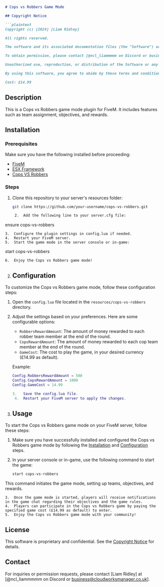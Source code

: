 ```markdown
# Cops vs Robbers Game Mode

## Copyright Notice

```plaintext
Copyright (c) [2024] [Liam Ridley]

All rights reserved. 

The software and its associated documentation files (the "Software") are proprietary and confidential. You may not copy, modify, merge, publish, distribute, sublicense, sell, or create derivative works based on the Software without express written permission from the copyright holder.

To obtain permission, please contact [@ncl_liammmmm on Discord or business@cloudworksmanager.co.uk].

Unauthorized use, reproduction, or distribution of the Software or any portion of it may result in severe civil and criminal penalties, and will be prosecuted to the maximum extent possible under law.

By using this software, you agree to abide by these terms and conditions.

Cost: £14.99
```

## Description

This is a Cops vs Robbers game mode plugin for FiveM. It includes features such as team assignment, objectives, and rewards.

## Installation

### Prerequisites

Make sure you have the following installed before proceeding:

- [FiveM](https://fivem.net/)
- [ESX Framework](https://github.com/esx-framework/es_extended)
- [Cops VS Robbers](https://eternal-v.tebex.io/category/custom-fivem-stuff)

### Steps

1. Clone this repository to your server's resources folder:

   ```bash
   git clone https://github.com/your-username/cops-vs-robbers.git

	2.	Add the following line to your server.cfg file:

ensure cops-vs-robbers


	3.	Configure the plugin settings in config.lua if needed.
	4.	Restart your FiveM server.
	5.	Start the game mode in the server console or in-game:

start cops-vs-robbers


	6.	Enjoy the Cops vs Robbers game mode!
 
2. ## Configuration

To customize the Cops vs Robbers game mode, follow these configuration steps:

1. Open the `config.lua` file located in the `resources/cops-vs-robbers` directory.

2. Adjust the settings based on your preferences. Here are some configurable options:

   - `RobbersRewardAmount`: The amount of money rewarded to each robber team member at the end of the round.
   - `CopsRewardAmount`: The amount of money rewarded to each cop team member at the end of the round.
   - `GameCost`: The cost to play the game, in your desired currency (£14.99 as default).

   Example:

   ```lua
   Config.RobbersRewardAmount = 500
   Config.CopsRewardAmount = 1000
   Config.GameCost = 14.99

   3.	Save the config.lua file.
	4.	Restart your FiveM server to apply the changes.
   
3. ## Usage

To start the Cops vs Robbers game mode on your FiveM server, follow these steps:

1. Make sure you have successfully installed and configured the Cops vs Robbers game mode by following the [Installation](#installation) and [Configuration](#configuration) steps.

2. In your server console or in-game, use the following command to start the game:

   ```bash
   start cops-vs-robbers

This command initiates the game mode, setting up teams, objectives, and rewards.

	3.	Once the game mode is started, players will receive notifications in the game chat regarding their objectives and the game rules.
	4.	Players can participate in the Cops vs Robbers game by paying the specified game cost (£14.99 as default) to enter.
	5.	Enjoy the Cops vs Robbers game mode with your community!

## License

This software is proprietary and confidential. See the [Copyright Notice](#copyright-notice) for details.

## Contact

For inquiries or permission requests, please contact [Liam Ridley] at [@ncl_liammmmm on Discord or business@cloudworksmanager.co.uk].
